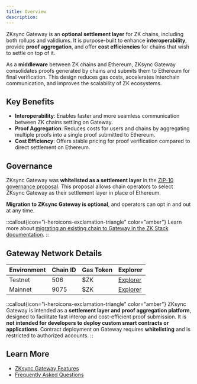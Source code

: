 ```yaml
---
title: Overview
description:
---
```


ZKsync Gateway is an **optional settlement layer** for ZK chains, including both rollups and validiums. It is purpose-built to enhance **interoperability**,
provide **proof aggregation**, and offer **cost efficiencies** for chains that wish to settle on top of it.

As a **middleware** between ZK chains and Ethereum, ZKsync Gateway consolidates proofs generated by chains and submits them to Ethereum for final verification.
This design reduces gas costs, accelerates interchain communication, and improves the scalability of ZK ecosystems.

## Key Benefits

- **Interoperability**: Enables faster and more seamless communication between ZK chains settling on Gateway.
- **Proof Aggregation**: Reduces costs for users and chains by aggregating multiple proofs into a single proof submitted to Ethereum.
- **Cost Efficiency**: Offers stable pricing for proof verification compared to direct settlement on Ethereum.

## Governance

ZKsync Gateway was **whitelisted as a settlement layer** in the [ZIP-10 governance
proposal](https://www.tally.xyz/gov/zksync/proposal/97689115420129047109255183628089175185608660755000395855946331923921270505453?govId=eip155:324:0x76705327e682F2d96943280D99464Ab61219e34f).
This proposal allows chain operators to select ZKsync Gateway as their settlement layer in place of Ethereum.

**Migration to ZKsync Gateway is optional**, and operators can opt in and out at any time.

::callout{icon="i-heroicons-exclamation-triangle" color="amber"}
Learn more about [migrating an existing chain to Gateway in the ZK Stack documentation](../../zk-stack/running/gateway-settlement-layer).
::

## Gateway Network Details

<!-- TODO: fix explorer URLs -->

| Environment | Chain ID | Gas Token | Explorer |
|-------------|----------|-----------|----------|
| Testnet     | 506      | $ZK       | [Explorer](https://explorer.era-gateway-stage.zksync.dev/) |
| Mainnet     | 9075     | $ZK       | [Explorer](https://explorer.era-gateway-stage.zksync.dev/) |

::callout{icon="i-heroicons-exclamation-triangle" color="amber"}
ZKsync Gateway is intended as a **settlement layer and proof aggregation platform**, designed to facilitate fast interop and cost-efficient proof submission.
It is **not intended for developers to deploy custom smart contracts or applications**. Contract deployment on
Gateway requires **whitelisting** and is restricted to authorized accounts.
::

## Learn More

- [ZKsync Gateway Features](./features)
- [Frequently Asked Questions](./gateway-faq)

